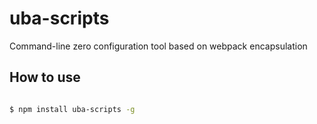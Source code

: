 # uba-scripts
Command-line zero configuration tool based on webpack encapsulation

## How to use

```bash

$ npm install uba-scripts -g

```